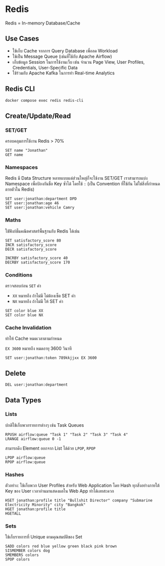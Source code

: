 # Redis

Redis = In-memory Database/Cache

## Use Cases

- ใช้เก็บ Cache จากการ Query Database เพื่อลด Workload
- ใช้เป็น Message Queue (เช่นที่ใช้กับ Apache Airflow)
- เก็บข้อมูล Session ในการใช้งานเว็บ เช่น จำนวน Page View, User Profiles, Credentials, User-Specific Data
- ใช้ร่วมกับ Apache Kafka ในการทำ Real-time Analytics

## Redis CLI

```bash
docker compose exec redis redis-cli
```

## Create/Update/Read

### SET/GET

ครอบคลุมการใช้งาน Redis > 70%

```text
SET name "Jonathan"
GET name
```

### Namespaces

Redis มี Data Structure หลายแบบแต่ส่วนใหญ่ก็จะใช้งาน SET/GET เราสามารถแบ่ง Namespace เพื่อป้องกันชื่อ Key ซ้ำได้ โดยใช้ `:` (เป็น Convention ที่ใช้กัน ไม่ใช่สิ่งที่กำหนดตายตัวใน Redis)

```text
SET user:jonathan:department DPD
SET user:jonathan:age 46
SET user:jonathan:vehicle Camry
```

### Maths

ใช้ฟังก์ชั่นคณิตศาสตร์พื้นฐานกับ Redis ได้เช่น

```text
SET satisfactory_score 80
INCR satisfactory_score
DECR satisfactory_score

INCRBY satisfactory_score 40
DECRBY satisfactory_score 170
```

### Conditions

ตรวจสอบก่อน `SET` ค่า

- `XX` หมายถึง ถ้าไม่มี ไม่ต้องเซ็ต SET ค่า
- `NX` หมายถึง ถ้าไม่มี ให้ SET ค่า

```text
SET color blue XX
SET color blue NX
```

### Cache Invalidation

ทำให้ Cache หมดเวลาตามกำหนด

`EX 3600` หมายถึง หมดอายุ 3600 วินาที

```text
SET user:jonathan:token 789kkjjxx EX 3600
```

## Delete

```text
DEL user:jonathan:department
```

## Data Types

### Lists

ปกติใช้เก็บพวกรายการต่างๆ เช่น Task Queues

```text
RPUSH airflow:queue "Task 1" "Task 2" "Task 3" "Task 4"
LRANGE airflow:queue 0 -1
```

สามารถดึง Element ออกจาก List ได้ด้วย `LPOP`, `RPOP`

```text
LPOP airflow:queue
RPOP airflow:queue
```

### Hashes

ตัวอย่าง: ใช้เก็บพวก User Profiles สำหรับ Web Application โดย Hash ทุกสิ่งอย่างภายใต้ Key ของ User เวลาอ่านมาแสดงผลใน Web App ทำได้เลยสะดวก

```text
HSET jonathan:profile title "Bullshit Director" company "Submarine Electricity Minority" city "Bangkok"
HGET jonathan:profile title
HGETALL
```

### Sets

ใช้เก็บรายการที่ Unique ตามคุณสมบัติของ Set

```text
SADD colors red blue yellow green black pink brown
SISMEMBER colors dog
SMEMBERS colors
SPOP colors
```
